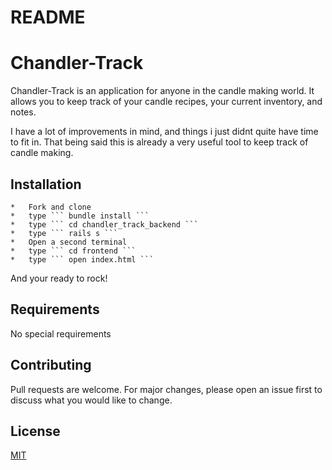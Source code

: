 # README

# Chandler-Track 

Chandler-Track is an application for anyone in the candle making world. It allows you to keep track of your candle recipes, your current inventory, and notes. 

I have a lot of improvements in mind, and things i just didnt quite have time to fit in. That being said this is already a very useful tool to keep track of candle making. 

## Installation 

    *   Fork and clone
    *   type ``` bundle install ``` 
    *   type ``` cd chandler_track_backend ``` 
    *   type ``` rails s ``` 
    *   Open a second terminal 
    *   type ``` cd frontend ``` 
    *   type ``` open index.html ``` 

And your ready to rock! 

## Requirements 

No special requirements 

## Contributing

Pull requests are welcome. For major changes, please open an issue first to discuss what you would like to change.

## License

[MIT](https://github.com/Mari-8/ChandlerTrack/blob/main/LICENSE)


